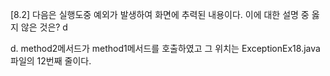 [8.2] 다음은 실행도중 예외가 발생하여 화면에 추력된 내용이다. 이에 대한 설명 중 옳지 않은 것은? d

d. method2메서드가 method1메서드를 호출하였고 그 위치는 ExceptionEx18.java파일의 12번째 줄이다.
